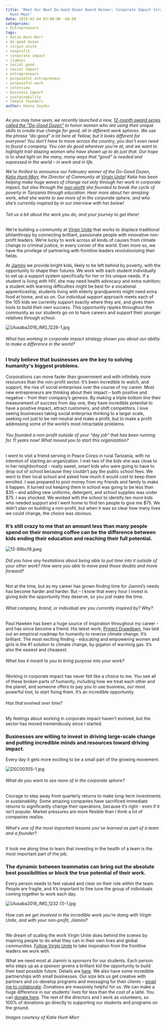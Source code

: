 ```yaml
---
title: 'Meet Our Next Do-Good Dozen Award Winner: Corporate Impact Strategist, Katie
  Hunt-Moor'
date: 2019-02-04 03:00:00 -08:00
categories:
- Entrepreneurs
tags:
- Katie Hunt-Morr
- do-good dozen
- virgin unite
- nonprofit
- corporate impact
- jiamini
- social good
- social impact
- entrepreneurs
- purposeful entrepreneur
- purposeful work
- interview
- business impact
- sustainability
- female founders
author: Hanna Snyder
---
```


_As you may have seen, we recently launched a new, [12-month award series called the “Do-Good Dozen”](https://yellowcollective.lpages.co/do-good-dozen/) to honor women who are using their unique skills to create true change for good, all in different work spheres. We use the phrase “do-good” a lot here at Yellow, but it looks different for everyone! You don’t have to move across the country, you don’t even need to found a company. You can do good wherever you’re at, and we want to highlight trail-blazing women who have shown up to do just that. Our hope is to shed light on the many, many ways that “good” is needed and expressed in the world – in work and in life._
 
_We’re thrilled to announce our February winner of the Do-Good Dozen, [Katie Hunt-Morr](https://www.virgin.com/person/katie-hunt-morr), the Director of Community at [Virgin Unite](https://www.virgin.com/unite/)! Katie has been helping make huge waves of change not only through her work in corporate impact, but also through the [non-profit](https://jiamini.org/) she founded to break the cycle of poverty in Tanzania through education. Hear more about her amazing work, what she wants to see more of in the corporate sphere, and who she’s currently inspired by in our interview with her below!_

###### Tell us a bit about the work you do, and your journey to get there!

We’re building a community at [Virgin Unite](https://www.virgin.com/unite/) that works to displace traditional philanthropy by connecting brilliant, passionate people with innovative non-profit leaders. We’re lucky to work across all kinds of causes from climate change to criminal justice, in every corner of the world. Even more so, we have the privilege of partnering with frontline leaders revolutionizing their fields. 

At [Jiamini](https://jiamini.org/) we provide bright kids, likely to be left behind by poverty, with the opportunity to shape their futures. We work with each student individually to set up a support system specifically for her or his unique needs. If a student is living with HIV, she may need health advocacy and extra nutrition; a student with learning difficulties might be best for a vocational apprenticeship; students living with elderly grandparents might need extra food at home, and so on. Our individual support approach meets each of the 105 kids we currently support exactly where they are, and gives them tools to build their own success. This opportunity ripples throughout the community as our students go on to have careers and support their younger relatives through school. 

![Ulusaba2016_IMG_1226-1.jpg](/uploads/Ulusaba2016_IMG_1226-1.jpg)
 
###### What has working in corporate impact strategy shown you about our ability to make a difference in the world?

### I truly believe that businesses are the key to solving humanity's biggest problems. 

Corporations can move faster than government and with infinitely more resources than the non-profit sector. It’s been incredible to watch, and support, the rise of social enterprises over the course of my career. Most new entrepreneurs are thinking about their impact – both positive and negative – from their company’s genesis. By making a triple bottom line their measurement of success from day one, they have incredible potential to have a positive impact, attract customers, and shift competitors. I love seeing businesses taking social enterprise thinking to a larger scale, seeking not just to be net-neutral and make a profit, but to make a profit addressing some of the world’s most intractable problems. 

###### You founded a non-profit outside of your “day job” that has been running for 11 years now! What moved you to start this organization? 

I went to visit a friend serving in Peace Corps in rural Tanzania, with no intention of starting an organization. I met two of the kids she was close to in her neighborhood - really sweet, smart kids who were going to have to drop out of school because they couldn’t pay the public school fees. We went to their local school and asked how much it would cost to keep them enrolled. I was prepared to pool money from my friends and family to make it happen. It turned out keeping them in school was going to be less than $35 – and adding new uniforms, detergent, and school supplies was under $75. I was shocked. We worked with the school to identify ten more kids who needed support and I went home to find ten people to give me $75. We didn’t plan on building a non-profit, but when it was so clear how many lives we could change, the choice was obvious. 

### It’s still crazy to me that an amount less than many people spend on their morning coffee can be the difference between kids ending their education and reaching their full potential. 

![12-89bcf8.jpeg](/uploads/12-89bcf8.jpeg)

###### Did you have any hesitations about being able to put time into it outside of your other work? How were you able to move past those doubts and move forward?

Not at the time, but as my career has grown finding time for Jiamini’s needs has become harder and harder. But – I know that every hour I invest is giving kids the opportunity they deserve, so you just make the time. 

###### What company, brand, or individual are you currently inspired by? Why?

Paul Hawken has been a huge source of inspiration throughout my career - and has since become a friend. His latest work, [Project Drawdown](https://www.drawdown.org/), has laid out an empirical roadmap for humanity to reverse climate change. It’s brilliant. The most exciting finding - educating and empowering women and girls is the #1 solution to climate change, by gigaton of warming gas. It’s also the easiest and cheapest. 

###### What has it meant to you to bring purpose into your work? 

Working in corporate impact has never felt like a choice to me. You see all of these broken parts of humanity, including how we treat each other and the planet, and someone offers to pay you to use business, our most powerful tool, to start fixing them. It’s an incredible opportunity.  

###### Has that evolved over time?

My feelings about working in corporate impact haven’t evolved, but the sector has moved tremendously since I started. 

### Businesses are willing to invest in driving large-scale change and putting incredible minds and resources toward driving impact. 

Every day it gets more exciting to be a small part of the growing movement. 

![DSC00305-1.jpg](/uploads/DSC00305-1.jpg)

###### What do you want to see more of in the corporate sphere?

Courage to step away from quarterly returns to make long-term investments in sustainability. Some amazing companies have sacrificed immediate returns to significantly change their operations, because it’s right - even if it isn’t popular. Market pressures are more flexible than I think a lot of companies realize. 

###### What’s one of the most important lessons you’ve learned as part of a team and a founder?

It took me along time to learn that investing in the health of a team is the most important part of the job. 

### The dynamic between teammates can bring out the absolute best possibilities or block the true potential of their work. 

Every person needs to feel valued and clear on their role within the team. People are fragile, and it’s important to fine tune the group of individuals coming together to work each day. 

![Ulusaba2016_IMG_1232 (1)-1.jpg](/uploads/Ulusaba2016_IMG_1232%20(1)-1.jpg)

###### How can we get involved in the incredible work you’re doing with Virgin Unite, and with your non-profit, Jiamini?

We dream of scaling the work Virgin Unite does behind the scenes by inspiring people to do what they can in their own lives and global communities. [Follow Virgin Unite](https://www.virgin.com/unite/contact-us-faqs) to take inspiration from the frontline leaders we work with. 

What we need most at Jiamini is sponsors for our students. Each person who steps up as a sponsor givens a brilliant kid the opportunity to build their best possible future. Details are [here](https://jiamini.org/our-work/sponsorship/). We also have some incredible partnerships with small businesses. Our size lets us get creative with partners and co-develop programs and messaging for their clients – [email me to collaborate](mailto:katie@jiamini.org). Donations are massively helpful for us. We can make a huge difference in our students’ lives for less than the cost of a latté. You can [donate here](https://jiamini.org/product/donations/). The rest of the directors and I work as volunteers, so 100% of donations go directly to supporting our students and programs on the ground. 

_Images courtesy of Katie Hunt-Morr_